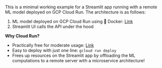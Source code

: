 This is a minimal working example for a Streamlit app running with a remote ML model deployed on GCP Cloud Run. The architecture is as follows:
1. ML model deployed on GCP Cloud Run using 🐳 Docker: [Link](https://grad-school-admission-a4rmk57awq-as.a.run.app)
1. Streamlit UI calls the API under the hood

**Why Cloud Run?**
- Practically free for moderate usage: [Link](https://cloud.google.com/products/calculator/#id=32ea150c-67b7-4ebc-9143-789f703ee574)
- Easy to deploy with just one line: `gcloud run deploy`
- Frees up resources on the Streamlit app by offloading the ML computations to a remote server with a microservice architecture!